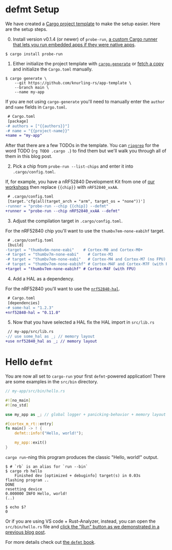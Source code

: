 
# defmt Setup

We have created a [Cargo project template] to make the setup easier.
Here are the setup steps.

[Cargo project template]: https://github.com/knurling-rs/app-template

0. Install version v0.1.4 (or newer) of `probe-run`, [a custom Cargo runner that lets you run embedded apps if they were native apps][probe-run-post].

[`probe-run`]: https://crates.io/crates/probe-run
[probe-run-post]: https://ferrous-systems.com/blog/probe-run/

~~~ console
$ cargo install probe-run
~~~

1. Either initialize the project template with [`cargo-generate`] or [fetch a copy] and initialize the `Cargo.toml` manually.

[`cargo-generate`]: https://crates.io/crates/cargo-generate
[fetch a copy]: https://github.com/knurling-rs/app-template/archive/master.zip

~~~ console
$ cargo generate \
    --git https://github.com/knurling-rs/app-template \
    --branch main \
    --name my-app
~~~

If you are not using `cargo-generate` you'll need to manually enter the `author` and `name` fields in `Cargo.toml`.

~~~ diff
 # Cargo.toml
 [package]
-# authors = ["{{authors}}"]
-# name = "{{project-name}}"
+name = "my-app"
~~~

After that there are a few TODOs in the template.
You can [`ripgrep`] for the word TODO (`rg TODO .cargo .`) to find them but we'll walk you through all of them in this blog post.

[`ripgrep`]: https://github.com/BurntSushi/ripgrep

2. Pick a chip from `probe-run --list-chips` and enter it into `.cargo/config.toml`.

If, for example, you have a nRF52840 Development Kit from one of [our workshops] then replace `{{chip}}` with `nRF52840_xxAA`.

[our workshops]: https://github.com/ferrous-systems/embedded-trainings-2020

~~~ diff
 # .cargo/config.toml
 [target.'cfg(all(target_arch = "arm", target_os = "none"))']
-runner = "probe-run --chip {{chip}} --defmt"
+runner = "probe-run --chip nRF52840_xxAA --defmt"
~~~

3. Adjust the compilation target in `.cargo/config.toml`.

For the nRF52840 chip you'll want to use the `thumbv7em-none-eabihf` target.

~~~ diff
 # .cargo/config.toml
 [build]
-target = "thumbv6m-none-eabi"    # Cortex-M0 and Cortex-M0+
-# target = "thumbv7m-none-eabi"    # Cortex-M3
-# target = "thumbv7em-none-eabi"   # Cortex-M4 and Cortex-M7 (no FPU)
-# target = "thumbv7em-none-eabihf" # Cortex-M4F and Cortex-M7F (with FPU)
+target = "thumbv7em-none-eabihf" # Cortex-M4F (with FPU)
~~~

4. Add a HAL as a dependency.

For the nRF52840 you'll want to use the [`nrf52840-hal`].

[`nrf52840-hal`]: https://crates.io/crates/nrf52840-hal

~~~ diff
 # Cargo.toml
 [dependencies]
-# some-hal = "1.2.3"
+nrf52840-hal = "0.11.0"
~~~

5. Now that you have selected a HAL fix the HAL import in `src/lib.rs`

~~~ diff
 // my-app/src/lib.rs
-// use some_hal as _; // memory layout
+use nrf52840_hal as _; // memory layout
~~~

# Hello `defmt`

You are now all set to `cargo-run` your first `defmt`-powered application!
There are some examples in the `src/bin` directory.

~~~ rust
// my-app/src/bin/hello.rs

#![no_main]
#![no_std]

use my_app as _; // global logger + panicking-behavior + memory layout

#[cortex_m_rt::entry]
fn main() -> ! {
    defmt::info!("Hello, world!");

    my_app::exit()
}
~~~

`cargo run`-ning this program produces the classic "Hello, world!" output.

~~~ console
$ # `rb` is an alias for `run --bin`
$ cargo rb hello
    Finished dev [optimized + debuginfo] target(s) in 0.03s
flashing program ..
DONE
resetting device
0.000000 INFO Hello, world!
(..)

$ echo $?
0
~~~

Or if you are using VS code + Rust-Analyzer, instead, you can open the `src/bin/hello.rs` file and [click the "Run" button as we demonstrated in a previous blog post][click-run-post].

[click-run-post]: https://ferrous-systems.com/blog/run-rust-on-your-embedded-device-from-vscode/


For more details check out [the `defmt` book][book].

[book]: https://defmt.ferrous-systems.com/
